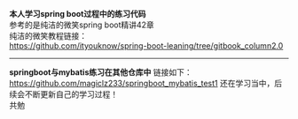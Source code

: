 **本人学习spring boot过程中的练习代码**  
参考的是纯洁的微笑spring boot精讲42章  
纯洁的微笑教程链接：   
https://github.com/ityouknow/spring-boot-leaning/tree/gitbook_column2.0  
****************************************************************
**springboot与mybatis练习在其他仓库中**
链接如下：
https://github.com/magiclz233/springboot_mybatis_test1 
还在学习当中，后续会不断更新自己的学习过程！  
共勉
